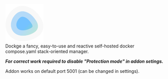<img src="icon.png" alt="Dockge" width="120" height="120"><br>
Dockge a fancy, easy-to-use and reactive self-hosted docker compose.yaml stack-oriented manager.

***For correct work required to disable "Protection mode" in addon setings.***

Addon works on default port 5001 (can be changed in settings).
